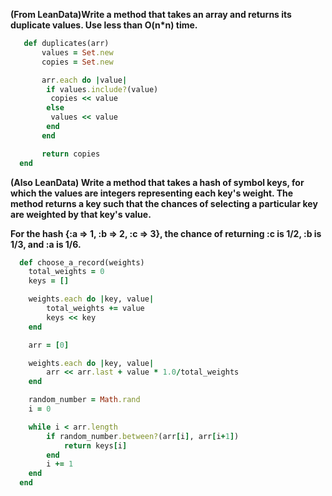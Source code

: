 **(From LeanData)Write a method that takes an array and returns its duplicate values. Use less than O(n*n) time.**

  ```ruby
     def duplicates(arr)
         values = Set.new
         copies = Set.new

         arr.each do |value|
          if values.include?(value)
           copies << value
          else
           values << value
          end
         end

         return copies
    end
  ```

**(Also LeanData) Write a method that takes a hash of symbol keys, for which the values are integers representing each key's weight. The method returns a key such that the chances of selecting a particular key are weighted by that key's value.**

**For the hash {:a => 1, :b => 2, :c => 3}, the chance of returning :c is 1/2, :b is 1/3, and :a is 1/6.**

  ```ruby
    def choose_a_record(weights)
      total_weights = 0
      keys = []

      weights.each do |key, value|
          total_weights += value
          keys << key
      end

      arr = [0]

      weights.each do |key, value|
          arr << arr.last + value * 1.0/total_weights
      end

      random_number = Math.rand
      i = 0

      while i < arr.length
          if random_number.between?(arr[i], arr[i+1])
              return keys[i]
          end
          i += 1
      end
    end
  ```
